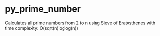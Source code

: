 # py_prime_number
Calculates all prime numbers from 2 to n using Sieve of Eratosthenes with time complexity: O(sqrt(n)loglog(n))

